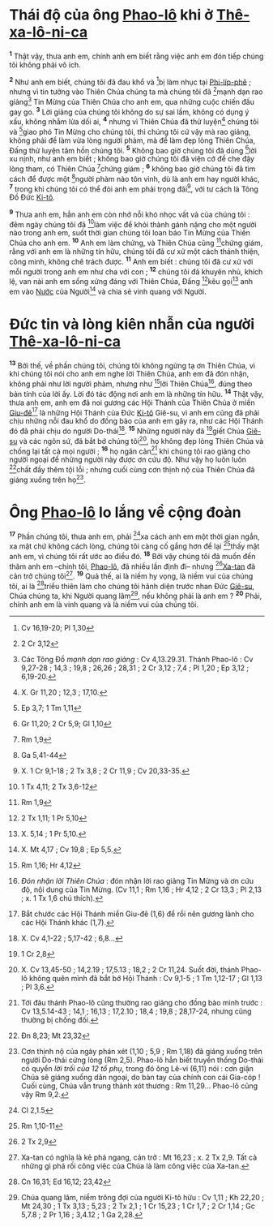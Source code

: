# Thái độ của ông [Phao-lô]() khi ở [Thê-xa-lô-ni-ca]()

<sup><b>1</b></sup> Thật vậy, thưa anh em, chính anh em biết rằng việc anh em đón tiếp chúng tôi không phải vô ích.

<sup><b>2</b></sup> Như anh em biết, chúng tôi đã đau khổ và [^1@-0c962619-485b-4e7b-ad99-85406e0b76e3]bị làm nhục tại [Phi-líp-phê]() ; nhưng vì tin tưởng vào Thiên Chúa chúng ta mà chúng tôi đã [^2@-0c962619-485b-4e7b-ad99-85406e0b76e3]mạnh dạn rao giảng[^1-0c962619-485b-4e7b-ad99-85406e0b76e3] Tin Mừng của Thiên Chúa cho anh em, qua những cuộc chiến đấu gay go. <sup><b>3</b></sup> Lời giảng của chúng tôi không do sự sai lầm, không có dụng ý xấu, không nhằm lừa dối ai, <sup><b>4</b></sup> nhưng vì Thiên Chúa đã thử luyện[^2-0c962619-485b-4e7b-ad99-85406e0b76e3] chúng tôi và [^3@-0c962619-485b-4e7b-ad99-85406e0b76e3]giao phó Tin Mừng cho chúng tôi, thì chúng tôi cứ vậy mà rao giảng, không phải để làm vừa lòng người phàm, mà để làm đẹp lòng Thiên Chúa, Đấng thử luyện tâm hồn chúng tôi. <sup><b>5</b></sup> Không bao giờ chúng tôi đã dùng [^4@-0c962619-485b-4e7b-ad99-85406e0b76e3]lời xu nịnh, như anh em biết ; không bao giờ chúng tôi đã viện cớ để che đậy lòng tham, có Thiên Chúa [^5@-0c962619-485b-4e7b-ad99-85406e0b76e3]chứng giám ; <sup><b>6</b></sup> không bao giờ chúng tôi đã tìm cách để được một [^6@-0c962619-485b-4e7b-ad99-85406e0b76e3]người phàm nào tôn vinh, dù là anh em hay người khác, <sup><b>7</b></sup> trong khi chúng tôi có thể đòi anh em phải trọng đãi[^3-0c962619-485b-4e7b-ad99-85406e0b76e3], với tư cách là Tông Đồ Đức [Ki-tô]().

<sup><b>9</b></sup> Thưa anh em, hẳn anh em còn nhớ nỗi khó nhọc vất vả của chúng tôi : đêm ngày chúng tôi đã [^8@-0c962619-485b-4e7b-ad99-85406e0b76e3]làm việc để khỏi thành gánh nặng cho một người nào trong anh em, suốt thời gian chúng tôi loan báo Tin Mừng của Thiên Chúa cho anh em. <sup><b>10</b></sup> Anh em làm chứng, và Thiên Chúa cũng [^9@-0c962619-485b-4e7b-ad99-85406e0b76e3]chứng giám, rằng với anh em là những tín hữu, chúng tôi đã cư xử một cách thánh thiện, công minh, không chê trách được. <sup><b>11</b></sup> Anh em biết : chúng tôi đã cư xử với mỗi người trong anh em như cha với con ; <sup><b>12</b></sup> chúng tôi đã khuyên nhủ, khích lệ, van nài anh em sống xứng đáng với Thiên Chúa, Đấng [^10@-0c962619-485b-4e7b-ad99-85406e0b76e3]kêu gọi[^4-0c962619-485b-4e7b-ad99-85406e0b76e3] anh em vào [Nước]() của Người[^5-0c962619-485b-4e7b-ad99-85406e0b76e3] và chia sẻ vinh quang với Người.

# Đức tin và lòng kiên nhẫn của người [Thê-xa-lô-ni-ca]()

<sup><b>13</b></sup> Bởi thế, về phần chúng tôi, chúng tôi không ngừng tạ ơn Thiên Chúa, vì khi chúng tôi nói cho anh em nghe lời Thiên Chúa, anh em đã đón nhận, không phải như lời người phàm, nhưng như [^11@-0c962619-485b-4e7b-ad99-85406e0b76e3]lời Thiên Chúa[^6-0c962619-485b-4e7b-ad99-85406e0b76e3], đúng theo bản tính của lời ấy. Lời đó tác động nơi anh em là những tín hữu. <sup><b>14</b></sup> Thật vậy, thưa anh em, anh em đã noi gương các Hội Thánh của Thiên Chúa ở miền [Giu-đê]()[^7-0c962619-485b-4e7b-ad99-85406e0b76e3] là những Hội Thánh của Đức [Ki-tô]() Giê-su, vì anh em cũng đã phải chịu những nỗi đau khổ do đồng bào của anh em gây ra, như các Hội Thánh đó đã phải chịu do người Do-thái[^8-0c962619-485b-4e7b-ad99-85406e0b76e3]. <sup><b>15</b></sup> Những người này đã [^12@-0c962619-485b-4e7b-ad99-85406e0b76e3]giết Chúa [Giê-su]() và các ngôn sứ, đã bắt bớ chúng tôi[^9-0c962619-485b-4e7b-ad99-85406e0b76e3], họ không đẹp lòng Thiên Chúa và chống lại tất cả mọi người ; <sup><b>16</b></sup> họ ngăn cản[^10-0c962619-485b-4e7b-ad99-85406e0b76e3] khi chúng tôi rao giảng cho người ngoại để những người này được ơn cứu độ. Như vậy họ luôn luôn [^13@-0c962619-485b-4e7b-ad99-85406e0b76e3]chất đầy thêm tội lỗi ; nhưng cuối cùng cơn thịnh nộ của Thiên Chúa đã giáng xuống trên họ[^11-0c962619-485b-4e7b-ad99-85406e0b76e3].

# Ông [Phao-lô]() lo lắng về cộng đoàn

<sup><b>17</b></sup> Phần chúng tôi, thưa anh em, phải [^14@-0c962619-485b-4e7b-ad99-85406e0b76e3]xa cách anh em một thời gian ngắn, xa mặt chứ không cách lòng, chúng tôi càng cố gắng hơn để lại [^15@-0c962619-485b-4e7b-ad99-85406e0b76e3]thấy mặt anh em, vì chúng tôi rất ước ao điều đó. <sup><b>18</b></sup> Bởi vậy chúng tôi đã muốn đến thăm anh em –chính tôi, [Phao-lô](), đã nhiều lần định đi– nhưng [^16@-0c962619-485b-4e7b-ad99-85406e0b76e3][Xa-tan]() đã cản trở chúng tôi[^12-0c962619-485b-4e7b-ad99-85406e0b76e3]. <sup><b>19</b></sup> Quả thế, ai là niềm hy vọng, là niềm vui của chúng tôi, ai là [^17@-0c962619-485b-4e7b-ad99-85406e0b76e3]triều thiên làm cho chúng tôi hãnh diện trước nhan Đức [Giê-su](), Chúa chúng ta, khi Người quang lâm[^13-0c962619-485b-4e7b-ad99-85406e0b76e3], nếu không phải là anh em ? <sup><b>20</b></sup> Phải, chính anh em là vinh quang và là niềm vui của chúng tôi.

[^1-0c962619-485b-4e7b-ad99-85406e0b76e3]: Các Tông Đồ _mạnh dạn rao giảng_ : Cv 4,13.29.31. Thánh Phao-lô : Cv 9,27-28 ; 14,3 ; 19,8 ; 26,26 ; 28,31 ; 2 Cr 3,12 ; 7,4 ; Pl 1,20 ; Ep 3,12 ; 6,19-20.

[^2-0c962619-485b-4e7b-ad99-85406e0b76e3]: X. Gr 11,20 ; 12,3 ; 17,10.

[^3-0c962619-485b-4e7b-ad99-85406e0b76e3]: X. 1 Cr 9,1-18 ; 2 Tx 3,8 ; 2 Cr 11,9 ; Cv 20,33-35.

[^4-0c962619-485b-4e7b-ad99-85406e0b76e3]: X. 5,14 ; 1 Pr 5,10.

[^5-0c962619-485b-4e7b-ad99-85406e0b76e3]: X. Mt 4,17 ; Cv 19,8 ; Ep 5,5.

[^6-0c962619-485b-4e7b-ad99-85406e0b76e3]: _Đón nhận lời Thiên Chúa_ : đón nhận lời rao giảng Tin Mừng và ơn cứu độ, nội dung của Tin Mừng. (Cv 11,1 ; Rm 1,16 ; Hr 4,12 ; 2 Cr 13,3 ; Pl 2,13 ; x. 1 Tx 1,6 chú thích).

[^7-0c962619-485b-4e7b-ad99-85406e0b76e3]: Bắt chước các Hội Thánh miền Giu-đê (1,6) để rồi nên gương lành cho các Hội Thánh khác (1,7).

[^8-0c962619-485b-4e7b-ad99-85406e0b76e3]: X. Cv 4,1-22 ; 5,17-42 ; 6,8...

[^9-0c962619-485b-4e7b-ad99-85406e0b76e3]: X. Cv 13,45-50 ; 14,2.19 ; 17,5.13 ; 18,2 ; 2 Cr 11,24. Suốt đời, thánh Phao-lô không quên mình đã bắt bớ Hội Thánh : Cv 9,1-5 ; 1 Tm 1,12-17 ; Gl 1,13 ; Pl 3,6.

[^10-0c962619-485b-4e7b-ad99-85406e0b76e3]: Tới đâu thánh Phao-lô cũng thường rao giảng cho đồng bào mình trước : Cv 13,5.14-43 ; 14,1 ; 16,13 ; 17,2.10 ; 18,4 ; 19,8 ; 28,17-24, nhưng cũng thường bị chống đối.

[^11-0c962619-485b-4e7b-ad99-85406e0b76e3]: Cơn thịnh nộ của ngày phán xét (1,10 ; 5,9 ; Rm 1,18) đã giáng xuống trên người Do-thái cứng lòng (Rm 2,5). Phao-lô hẳn biết truyền thống Do-thái có quyển _lời trối của 12 tổ phụ_, trong đó ông Lê-vi (6,11) nói : cơn giận Chúa sẽ giáng xuống dân ngoại, do bàn tay của chính con cái Gia-cóp ! Cuối cùng, Chúa vẫn trung thành xót thương : Rm 11,29... Phao-lô cũng vậy Rm 9,2.

[^12-0c962619-485b-4e7b-ad99-85406e0b76e3]: Xa-tan có nghĩa là kẻ phá ngang, cản trở : Mt 16,23 ; x. 2 Tx 2,9. Tất cả những gì phá rối công việc của Chúa là làm công việc của Xa-tan.

[^13-0c962619-485b-4e7b-ad99-85406e0b76e3]: Chúa quang lâm, niềm trông đợi của người Ki-tô hữu : Cv 1,11 ; Kh 22,20 ; Mt 24,30 ; 1 Tx 3,13 ; 5,23 ; 2 Tx 2,1 ; 1 Cr 15,23 ; 1 Cr 1,7 ; 2 Cr 1,14 ; Gc 5,7.8 ; 2 Pr 1,16 ; 3,4.12 ; 1 Ga 2,28.

[^1@-0c962619-485b-4e7b-ad99-85406e0b76e3]: Cv 16,19-20; Pl 1,30

[^2@-0c962619-485b-4e7b-ad99-85406e0b76e3]: 2 Cr 3,12

[^3@-0c962619-485b-4e7b-ad99-85406e0b76e3]: Ep 3,7; 1 Tm 1,11

[^4@-0c962619-485b-4e7b-ad99-85406e0b76e3]: Gr 11,20; 2 Cr 5,9; Gl 1,10

[^5@-0c962619-485b-4e7b-ad99-85406e0b76e3]: Rm 1,9

[^6@-0c962619-485b-4e7b-ad99-85406e0b76e3]: Ga 5,41-44

[^8@-0c962619-485b-4e7b-ad99-85406e0b76e3]: 1 Tx 4,11; 2 Tx 3,6-12

[^9@-0c962619-485b-4e7b-ad99-85406e0b76e3]: Rm 1,9

[^10@-0c962619-485b-4e7b-ad99-85406e0b76e3]: 2 Tx 1,11; 1 Pr 5,10

[^11@-0c962619-485b-4e7b-ad99-85406e0b76e3]: Rm 1,16; Hr 4,12

[^12@-0c962619-485b-4e7b-ad99-85406e0b76e3]: 1 Cr 2,8

[^13@-0c962619-485b-4e7b-ad99-85406e0b76e3]: Đn 8,23; Mt 23,32

[^14@-0c962619-485b-4e7b-ad99-85406e0b76e3]: Cl 2,1.5

[^15@-0c962619-485b-4e7b-ad99-85406e0b76e3]: Rm 1,10-11

[^16@-0c962619-485b-4e7b-ad99-85406e0b76e3]: 2 Tx 2,9

[^17@-0c962619-485b-4e7b-ad99-85406e0b76e3]: Cn 16,31; Ed 16,12; 23,42
